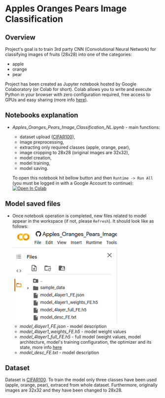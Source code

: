 # Apples Oranges Pears Image Classification
## Overview
Project's goal is to train 3rd party CNN (Convolutional Neural Network) for classifying images of fruits (28x28) into one of the categories:
* apple
* orange
* pear

Project has been created as Jupyter notebook hosted by Google Colaboratory (or Colab for short). Colab allows you to write and execute Python in your browser with zero configuration required, free access to GPUs and easy sharing (more info [here](https://colab.research.google.com/notebooks/intro.ipynb)).

## Notebooks explanation
* *Apples_Oranges_Pears_Image_Classification_NL.ipynb* - main functions:
  * dataset upload ([CIFAR100](https://www.cs.toronto.edu/~kriz/cifar.html)),
  * image preprocessing,
  * extracting only required classes (apple, orange, pear),
  * image cropping to 28x28 (original images are 32x32),
  * model creation, 
  * model training,
  * model saving.

  To open this notebook hit bellow button and then `Runtime -> Run All` (you must be logged in with a Google Account to continue):<br>
[![Open In Colab](https://colab.research.google.com/assets/colab-badge.svg)](https://colab.research.google.com/github/marcin-ch/Apples_Oranges_Pears_Image_Classification_NL/blob/master/Apples_Oranges_Pears_Image_Classification_NL.ipynb)

## Model saved files
* Once notebook operation is completed, new files related to model appear in the workspace (if not, please `Refresh`). It should look like as follows:<br>
![model_saved_files](https://github.com/marcin-ch/Apples_Oranges_Pears_Image_Classification_NL/blob/master/model_saved_files.PNG)
  * *model_4layer1_FE.json* - model description
  * *model_4layer1_weights_FE.h5* - model weight values
  * *model_4layer1_full_FE.h5* - full model (weight values, model architecture, model's training configuration, the optimizer and its state, more info [here](https://www.tensorflow.org/tutorials/keras/save_and_load#hdf5_format) 
  * *model_desc_FE.txt* - model description

## Dataset
Dataset is [CIFAR100](https://www.cs.toronto.edu/~kriz/cifar.html). To train the model only three classes have been used (apple, orange, pear), extraced from whole dataset. Furthermore, originally images are 32x32 and they have been changed to 28x28.
